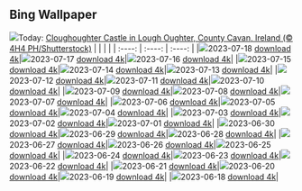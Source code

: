 ## Bing Wallpaper
![](./wallpaper/2023-07-18.jpg)Today: [Cloughoughter Castle in Lough Oughter, County Cavan, Ireland (© 4H4 PH/Shutterstock)](./wallpaper/2023-07-18.jpg)
|      |      |      |
| :----: | :----: | :----: |
|![](./wallpaper/2023-07-18_sm.jpg)2023-07-18 [download 4k](./wallpaper/2023-07-18.jpg)|![](./wallpaper/2023-07-17_sm.jpg)2023-07-17 [download 4k](./wallpaper/2023-07-17.jpg)|![](./wallpaper/2023-07-16_sm.jpg)2023-07-16 [download 4k](./wallpaper/2023-07-16.jpg)|
|![](./wallpaper/2023-07-15_sm.jpg)2023-07-15 [download 4k](./wallpaper/2023-07-15.jpg)|![](./wallpaper/2023-07-14_sm.jpg)2023-07-14 [download 4k](./wallpaper/2023-07-14.jpg)|![](./wallpaper/2023-07-13_sm.jpg)2023-07-13 [download 4k](./wallpaper/2023-07-13.jpg)|
|![](./wallpaper/2023-07-12_sm.jpg)2023-07-12 [download 4k](./wallpaper/2023-07-12.jpg)|![](./wallpaper/2023-07-11_sm.jpg)2023-07-11 [download 4k](./wallpaper/2023-07-11.jpg)|![](./wallpaper/2023-07-10_sm.jpg)2023-07-10 [download 4k](./wallpaper/2023-07-10.jpg)|
|![](./wallpaper/2023-07-09_sm.jpg)2023-07-09 [download 4k](./wallpaper/2023-07-09.jpg)|![](./wallpaper/2023-07-08_sm.jpg)2023-07-08 [download 4k](./wallpaper/2023-07-08.jpg)|![](./wallpaper/2023-07-07_sm.jpg)2023-07-07 [download 4k](./wallpaper/2023-07-07.jpg)|
|![](./wallpaper/2023-07-06_sm.jpg)2023-07-06 [download 4k](./wallpaper/2023-07-06.jpg)|![](./wallpaper/2023-07-05_sm.jpg)2023-07-05 [download 4k](./wallpaper/2023-07-05.jpg)|![](./wallpaper/2023-07-04_sm.jpg)2023-07-04 [download 4k](./wallpaper/2023-07-04.jpg)|
|![](./wallpaper/2023-07-03_sm.jpg)2023-07-03 [download 4k](./wallpaper/2023-07-03.jpg)|![](./wallpaper/2023-07-02_sm.jpg)2023-07-02 [download 4k](./wallpaper/2023-07-02.jpg)|![](./wallpaper/2023-07-01_sm.jpg)2023-07-01 [download 4k](./wallpaper/2023-07-01.jpg)|
|![](./wallpaper/2023-06-30_sm.jpg)2023-06-30 [download 4k](./wallpaper/2023-06-30.jpg)|![](./wallpaper/2023-06-29_sm.jpg)2023-06-29 [download 4k](./wallpaper/2023-06-29.jpg)|![](./wallpaper/2023-06-28_sm.jpg)2023-06-28 [download 4k](./wallpaper/2023-06-28.jpg)|
|![](./wallpaper/2023-06-27_sm.jpg)2023-06-27 [download 4k](./wallpaper/2023-06-27.jpg)|![](./wallpaper/2023-06-26_sm.jpg)2023-06-26 [download 4k](./wallpaper/2023-06-26.jpg)|![](./wallpaper/2023-06-25_sm.jpg)2023-06-25 [download 4k](./wallpaper/2023-06-25.jpg)|
|![](./wallpaper/2023-06-24_sm.jpg)2023-06-24 [download 4k](./wallpaper/2023-06-24.jpg)|![](./wallpaper/2023-06-23_sm.jpg)2023-06-23 [download 4k](./wallpaper/2023-06-23.jpg)|![](./wallpaper/2023-06-22_sm.jpg)2023-06-22 [download 4k](./wallpaper/2023-06-22.jpg)|
|![](./wallpaper/2023-06-21_sm.jpg)2023-06-21 [download 4k](./wallpaper/2023-06-21.jpg)|![](./wallpaper/2023-06-20_sm.jpg)2023-06-20 [download 4k](./wallpaper/2023-06-20.jpg)|![](./wallpaper/2023-06-19_sm.jpg)2023-06-19 [download 4k](./wallpaper/2023-06-19.jpg)|
|![](./wallpaper/2023-06-18_sm.jpg)2023-06-18 [download 4k](./wallpaper/2023-06-18.jpg)|